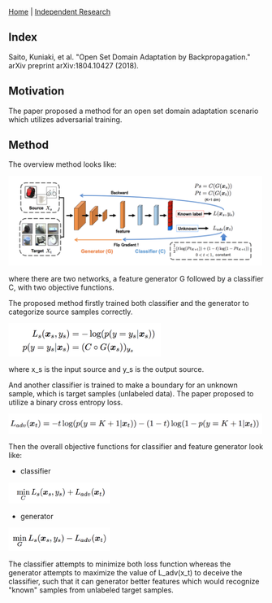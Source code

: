 [Home](https://clojia.github.io/) | [Independent Research](https://clojia.github.io/independent-research/) 

## Index
Saito, Kuniaki, et al. "Open Set Domain Adaptation by Backpropagation." arXiv preprint arXiv:1804.10427 (2018).

## Motivation
The paper proposed a method for an open set domain adaptation scenario which utilizes adversarial training. 

## Method
The overview method looks like:

<img src="images/OSDAB.png" width="500"> 

where there are two networks, a feature generator G followed by a classifier C, with two objective functions.

The proposed method firstly trained both classifier and the generator to categorize source samples correctly.

<img src="images/OSDAB-source.png" width="300"> 

where x_s is the input source and y_s is the output source.

And another classifier is trained to make a boundary for an unknown sample, which is target samples (unlabeled data). The paper proposed to utilize a binary cross entropy loss.

<img src="images/OSDAB-adv.png" width="500"> 

Then the overall objective functions for classifier and feature generator look like:
- classifier

<img src="images/OSDAB-classifier.png" width="200"> 

- generator

<img src="images/OSDAB-generator.png" width="200"> 

The classifier attempts to minimize both loss function whereas the generator attempts to maximize the value of L_adv(x_t) to deceive the classifier, such that it can generator better features which would recognize "known" samples from unlabeled target samples.

